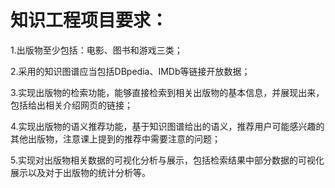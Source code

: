 # 知识工程项目要求：
 1.出版物至少包括：电影、图书和游戏三类；

 2.采用的知识图谱应当包括DBpedia、IMDb等链接开放数据；

 3.实现出版物的检索功能，能够直接检索到相关出版物的基本信息，并展现出来，包括给出相关介绍网页的链接；

 4.实现出版物的语义推荐功能，基于知识图谱给出的语义，推荐用户可能感兴趣的其他出版物，注意课上提到的推荐中需要注意的问题；

 5.实现对出版物相关数据的可视化分析与展示，包括检索结果中部分数据的可视化展示以及对于出版物的统计分析等。
